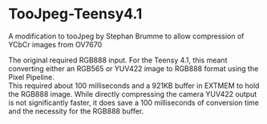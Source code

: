 # TooJpeg-Teensy4.1
A modification to tooJpeg by Stephan Brumme  to allow compression of YCbCr images from OV7670

The original required RGB888 input.  For the Teensy 4.1, this meant converting either an RGB565 or YUV422 image to RGB888 format using the Pixel Pipeline.   
This required about 100 milliseconds and a 921KB buffer in EXTMEM to hold the RGB888 image.  While directly compressing  the camera YUV422 output
is not significantly faster, it does save a 100 milliseconds of conversion time and the necessity for the RGB888 buffer.
